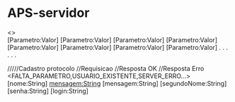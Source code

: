 # APS-servidor


<Requisicao>				<>	
							<Status Resposta>
[Parametro:Valor]			[Parametro:Valor]
[Parametro:Valor]			[Parametro:Valor]
[Parametro:Valor]			[Parametro:Valor]
[Parametro:Valor]			[Parametro:Valor]
		.							.
		.							.
		.							.
		
/////Cadastro protocolo
//Requisicao				//Resposta OK			//Resposta Erro
<CADASTRO>					<OK>					<FALTA_PARAMETRO,USUARIO_EXISTENTE,SERVER_ERRO...>
[nome:String]				<mensagem:String>		[mensagem:String]
[segundoNome:String]
[senha:String]
[login:String]
